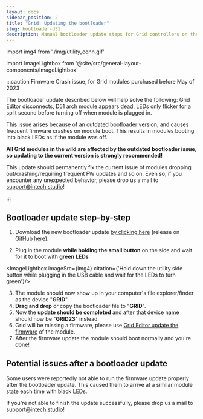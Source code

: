 ```yaml
---
layout: docs
sidebar_position: 2
title: "Grid: Updating the bootloader"
slug: bootloader-d51
description: Manual bootloader update steps for Grid controllers on the D51 architecture.
---
```


import img4 from './img/utility_conn.gif'

import ImageLightbox from '@site/src/general-layout-components/ImageLightbox'


:::caution Firmware Crash issue, for Grid modules purchased before May of 2023

The bootloader update described below will help solve the following:  Grid Editor disconnects, D51 arch module appears dead, LEDs only flicker for a split second before turning off when module is plugged in.


This issue arises because of an outdated bootloader version, and causes frequent firmware crashes on module boot. This results in modules booting into black LEDs as if the module was off.

**All Grid modules in the wild are affected by the outdated bootloader issue, so updating to the current version is strongly recommended!**

This update should permanently fix the current issue of modules dropping out/crashing/requiring frequent FW updates and so on.
Even so, if you encounter any unexpected behavior, please drop us a mail to support@intech.studio!

:::




## Bootloader update step-by-step

1. Download the new bootloader update <a target="_blank" href="/presets/update-bootloader-intech_grid-v1.23.4.uf2" download="update-bootloader-intech_grid-v1.23.4.uf2"> by clicking here</a> (release on GitHub [here](https://github.com/intechstudio/uf2-samdx1/releases)).
<!---2. Decompress the archive and find the file named "update-bootloader-intech_grid-v1.23.4.uf2".--->
2. Plug in the module **while holding the small button** on the side and wait for it to boot with **green LEDs**

<ImageLightbox imageSrc={img4} citation={'Hold down the utility side button while plugging in the USB cable and wait for the LEDs to turn green'}/>

3. The module should now show up in your computer's file explorer/finder as the device "**GRID**".
4. **Drag and drop** or copy the bootloader file to "**GRID**".
5. Now the **update should be completed** and after that device name should now be "**GRID23**" instead.
6.  Grid will be missing a firmware, please use [Grid Editor update the firmware](/docs/guides/troubleshooting/firmware.md) of the module.
7.  After the firmware update the module should boot normally and you're done!

## Potential issues after a bootloader update

Some users were reportedly not able to run the firmware update properly after the bootloader update. This caused them to arrive at a similar module state each time with black LEDs.

If you're not able to finish the update successfully, please drop us a mail to support@intech.studio!


<!--
### Recovery firmware to clear up memory

Update the module with the **recovery firmware** found [here](https://github.com/intechstudio/grid-fw/raw/master/.archive/binary/grid_nvm_hardware_test.uf2) following the [guide here](https://grid-documentation.onrender.com/guides/troubleshooting/firmware) on updating the Grid Firmware either manually.

Recovery firmware boots the module into a state where colors (white first, then RGB) will appear on all LEDs of the module as a sort of "demo mode". After you see this state, the memory has been wiped and you can continue the guide above from **Step 6**.

-->